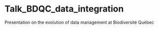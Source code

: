 # Talk_BDQC_data_integration
Presentation on the evolution of data management at Biodiversité Québec
